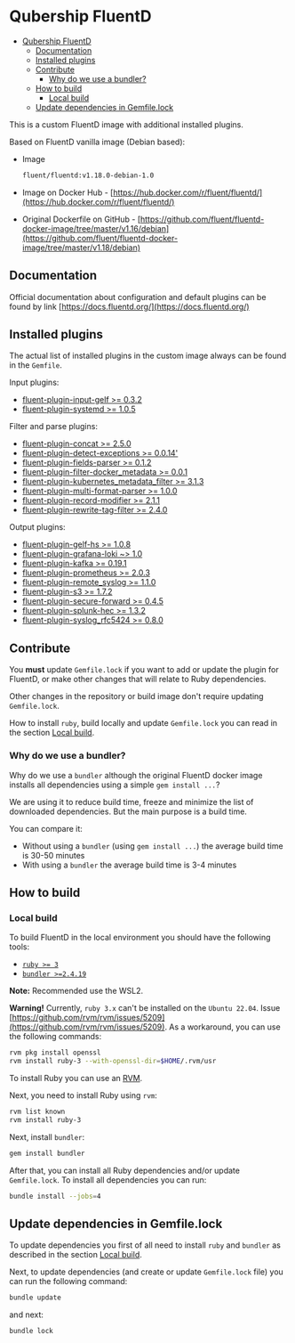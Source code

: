 # Qubership FluentD

* [Qubership FluentD](#qubership-fluentd)
  * [Documentation](#documentation)
  * [Installed plugins](#installed-plugins)
  * [Contribute](#contribute)
    * [Why do we use a bundler?](#why-do-we-use-a-bundler)
  * [How to build](#how-to-build)
    * [Local build](#local-build)
  * [Update dependencies in Gemfile.lock](#update-dependencies-in-gemfilelock)

This is a custom FluentD image with additional installed plugins.

Based on FluentD vanilla image (Debian based):

* Image

  ```bash
  fluent/fluentd:v1.18.0-debian-1.0
  ```

* Image on Docker Hub - [https://hub.docker.com/r/fluent/fluentd/](https://hub.docker.com/r/fluent/fluentd/)
* Original Dockerfile on GitHub - [https://github.com/fluent/fluentd-docker-image/tree/master/v1.16/debian](https://github.com/fluent/fluentd-docker-image/tree/master/v1.18/debian)

## Documentation

Official documentation about configuration and default plugins can be found by link
[https://docs.fluentd.org/](https://docs.fluentd.org/)

## Installed plugins

The actual list of installed plugins in the custom image always can be found in the `Gemfile`.

Input plugins:

* [fluent-plugin-input-gelf >= 0.3.2](https://github.com/MerlinDMC/fluent-plugin-input-gelf)
* [fluent-plugin-systemd >= 1.0.5](https://github.com/fluent-plugins-nursery/fluent-plugin-systemd)

Filter and parse plugins:

* [fluent-plugin-concat >= 2.5.0](https://github.com/fluent-plugins-nursery/fluent-plugin-concat)
* [fluent-plugin-detect-exceptions >= 0.0.14'](https://github.com/GoogleCloudPlatform/fluent-plugin-detect-exceptions)
* [fluent-plugin-fields-parser >= 0.1.2](https://github.com/tomas-zemres/fluent-plugin-fields-parser)
* [fluent-plugin-filter-docker_metadata >= 0.0.1](https://github.com/fabric8io/fluent-plugin-docker_metadata_filter)
* [fluent-plugin-kubernetes_metadata_filter >= 3.1.3](https://github.com/fabric8io/fluent-plugin-kubernetes_metadata_filter)
* [fluent-plugin-multi-format-parser >= 1.0.0](https://github.com/repeatedly/fluent-plugin-multi-format-parser)
* [fluent-plugin-record-modifier >= 2.1.1](https://github.com/repeatedly/fluent-plugin-record-modifier)
* [fluent-plugin-rewrite-tag-filter >= 2.4.0](https://github.com/fluent/fluent-plugin-rewrite-tag-filter)

Output plugins:

* [fluent-plugin-gelf-hs >= 1.0.8](https://github.com/hotschedules/fluent-plugin-gelf-hs)
* [fluent-plugin-grafana-loki ~> 1.0](https://github.com/grafana/loki/tree/main/clients/cmd/fluentd)
* [fluent-plugin-kafka >= 0.19.1](https://github.com/fluent/fluent-plugin-kafka)
* [fluent-plugin-prometheus >= 2.0.3](https://github.com/fluent/fluent-plugin-prometheus)
* [fluent-plugin-remote_syslog >= 1.1.0](https://github.com/fluent-plugins-nursery/fluent-plugin-remote_syslog)
* [fluent-plugin-s3 >= 1.7.2](https://github.com/fluent/fluent-plugin-s3)
* [fluent-plugin-secure-forward >= 0.4.5](https://github.com/tagomoris/fluent-plugin-secure-forward)
* [fluent-plugin-splunk-hec >= 1.3.2](https://github.com/splunk/fluent-plugin-splunk-hec)
* [fluent-plugin-syslog_rfc5424 >= 0.8.0](https://github.com/cloudfoundry/fluent-plugin-syslog_rfc5424)

## Contribute

You **must** update `Gemfile.lock` if you want to add or update the plugin for FluentD,
or make other changes that will relate to Ruby dependencies.

Other changes in the repository or build image don't require updating `Gemfile.lock`.

How to install `ruby`, build locally and update `Gemfile.lock` you can read in the section
[Local build](#local-build).

### Why do we use a bundler?

Why do we use a `bundler` although the original FluentD docker image installs all dependencies
using a simple `gem install ...`?

We are using it to reduce build time, freeze and minimize the list of downloaded dependencies.
But the main purpose is a build time.

You can compare it:

* Without using a `bundler` (using `gem install ...`) the average build time is 30-50 minutes
* With using a `bundler` the average build time is 3-4 minutes

## How to build

### Local build

To build FluentD in the local environment you should have the following tools:

* [`ruby >= 3`](https://www.ruby-lang.org/)
* [`bundler >=2.4.19`](https://bundler.io/)

**Note:** Recommended use the WSL2.

**Warning!** Currently, `ruby 3.x` can't be installed on the `Ubuntu 22.04`.
Issue [https://github.com/rvm/rvm/issues/5209](https://github.com/rvm/rvm/issues/5209).
As a workaround, you can use the following commands:

```bash
rvm pkg install openssl
rvm install ruby-3 --with-openssl-dir=$HOME/.rvm/usr
```

To install Ruby you can use an [RVM](https://rvm.io/).

Next, you need to install Ruby using `rvm`:

```bash
rvm list known
rvm install ruby-3
```

Next, install `bundler`:

```bash
gem install bundler
```

After that, you can install all Ruby dependencies and/or update `Gemfile.lock`.
To install all dependencies you can run:

```bash
bundle install --jobs=4
```

## Update dependencies in Gemfile.lock

To update dependencies you first of all need to install `ruby` and `bundler` as described in the section
[Local build](#local-build).

Next, to update dependencies (and create or update `Gemfile.lock` file) you can run the following command:

```bash
bundle update
```

and next:

```bash
bundle lock
```
